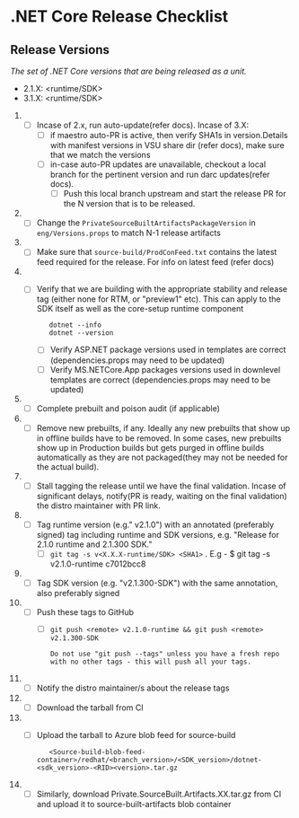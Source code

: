 # .NET Core Release Checklist

## Release Versions

_The set of .NET Core versions that are being released as a unit._

* 2.1.X: <runtime/SDK>
* 3.1.X: <runtime/SDK>



1. - [ ] Incase of 2.x, run auto-update(refer docs). Incase of 3.X:
      - [ ] if maestro auto-PR is active, then verify SHA1s in version.Details with manifest versions in VSU share dir (refer docs), make sure that we match the versions
      - [ ] in-case auto-PR updates are unavailable, checkout a local branch for the pertinent version and run darc updates(refer docs). 
          - [ ] Push this local branch upstream and start the release PR for the N version that is to be released.
1. - [ ] Change the `PrivateSourceBuiltArtifactsPackageVersion` in `eng/Versions.props` to match N-1 release artifacts
1. - [ ] Make sure that `source-build/ProdConFeed.txt` contains the latest feed required for the release. For info on latest feed (refer docs)
1. - [ ] Verify that we are building with the appropriate stability and release tag (either none for RTM, or "preview1" etc).  This can apply to the SDK itself as well as the core-setup runtime component
        
            dotnet --info
            dotnet --version

      - [ ] Verify ASP.NET package versions used in templates are correct (dependencies.props may need to be updated)
      - [ ] Verify MS.NETCore.App packages versions used in downlevel templates are correct (dependencies.props may need to be updated)
1. - [ ] Complete prebuilt and poison audit (if applicable) 
1. - [ ] Remove new prebuilts, if any. Ideally any new prebuilts that show up in offline builds have to be removed. In some cases, new prebuilts show up in Production builds but gets purged in offline builds automatically as they are not packaged(they may not be needed for the actual build).
1. - [ ] Stall tagging the release until we have the final validation. Incase of significant delays, notify(PR is ready, waiting on the final validation) the distro maintainer with PR link.
1. - [ ] Tag runtime version (e.g." v2.1.0") with an annotated (preferably signed) tag including runtime and SDK versions, e.g. "Release for 2.1.0 runtime and 2.1.300 SDK."
      - [ ] `git tag -s v<X.X.X-runtime/SDK> <SHA1>` . E.g - $ git tag -s v2.1.0-runtime c7012bcc8
1. - [ ] Tag SDK version (e.g. "v2.1.300-SDK") with the same annotation, also preferably signed
1. - [ ] Push these tags to GitHub
      - [ ] `git push <remote> v2.1.0-runtime && git push <remote> v2.1.300-SDK`
            
            Do not use "git push --tags" unless you have a fresh repo with no other tags - this will push all your tags.
1. - [ ] Notify the distro maintainer/s about the release tags
1. - [ ] Download the tarball from CI
1. - [ ] Upload the tarball to Azure blob feed for source-build

            <Source-build-blob-feed-container>/redhat/<branch_version>/<SDK_version>/dotnet-<sdk_version>-<RID><version>.tar.gz

1. - [ ] Similarly, download Private.SourceBuilt.Artifacts.XX.tar.gz from CI and upload it to source-built-artifacts blob container
